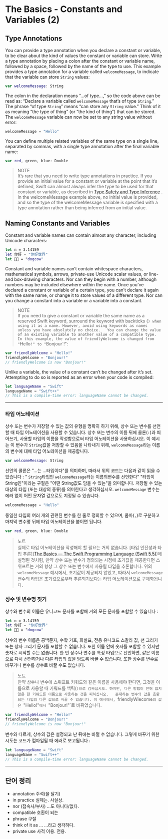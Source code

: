 # The Basics - Constants and Variables (2)

## Type Annotations
You can provide a type annotation when you declare a constant or variable, to be clear about the kind of values the constant or variable can store. Write a type annotation by placing a colon after the constant or variable name, followed by a space, followed by the name of the type to use.
This example provides a type annotation for a variable called `welcomeMessage`, to indicate that the variable can store `String` values:
``` swift
var welcomeMessage: String
```
The colon in the declaration means “…of type…,” so the code above can be read as:
“Declare a variable called `welcomeMessage` that’s of type `String`.”
The phrase “of type `String`” means “can store any `String` value.” Think of it as meaning “the type of thing” (or “the kind of thing”) that can be stored.
The `welcomeMessage` variable can now be set to any string value without error:
``` swift
welcomeMessage = "Hello"
```
You can define multiple related variables of the same type on a single line, separated by commas, with a single type annotation after the final variable name:
``` swift
var red, green, blue: Double
```
> NOTE  
> It’s rare that you need to write type annotations in practice. If you provide an initial value for a constant or variable at the point that it’s defined, Swift can almost always infer the type to be used for that constant or variable, as described in  [Type Safety and Type Inference](https://docs.swift.org/swift-book/LanguageGuide/TheBasics.html#ID322) . In the welcomeMessage example above, no initial value is provided, and so the type of the welcomeMessage variable is specified with a type annotation rather than being inferred from an initial value.  

## Naming Constants and Variables
Constant and variable names can contain almost any character, including Unicode characters:
``` swift
let π = 3.14159
let 你好 = "你好世界"
let 🐶🐮 = "dogcow"
```
Constant and variable names can’t contain whitespace characters, mathematical symbols, arrows, private-use Unicode scalar values, or line- and box-drawing characters. Nor can they begin with a number, although numbers may be included elsewhere within the name.
Once you’ve declared a constant or variable of a certain type, you can’t declare it again with the same name, or change it to store values of a different type. Nor can you change a constant into a variable or a variable into a constant.
> NOTE  
> If you need to give a constant or variable the same name as a reserved Swift keyword, surround the keyword with backticks (`) when using it as a name. However, avoid using keywords as names unless you have absolutely no choice.  
You can change the value of an existing variable to another value of a compatible type. In this example, the value of friendlyWelcome is changed from "`Hello`!" to "`Bonjour`!":
``` swift
var friendlyWelcome = "Hello!"
friendlyWelcome = "Bonjour!"
// friendlyWelcome is now "Bonjour!"
```
Unlike a variable, the value of a constant can’t be changed after it’s set. Attempting to do so is reported as an error when your code is compiled:
``` swift
let languageName = "Swift"
languageName = "Swift++"
// This is a compile-time error: languageName cannot be changed.
```

- - - -

### 타입 어노테이션

상수 또는 변수가 저장할 수 있는 값의 유형을 명확히 하기 위해, 상수 또는 변수를 선언할 때 타입 어노테이션을 사용할 수 있습니다. 상수 또는 변수의 이름 뒤에 콜론(`:`)과 띄어쓰기, 사용할 타입의 이름을 작성함으로써 타입 어노테이션을 사용하십시오.
이 예시는 이 변수가 `String`값을 저장할 수 있음을 나타내기 위해,  `welcomeMessage`라는 이름의 변수에 대해 타입 어노테이션을 제공합니다.
``` swift
var welcomeMessage: String
```
선언의 콜론은 "...는 ...타입이다"를 의미하며, 따라서 위의 코드는 다음과 같이 읽을 수 있습니다 : 
" `String`타입인 `welcomeMessage`라는 이름의변수를 선언한다"
"타입이 String인"이라는 구절은 "어떤 String값도 담을 수 있는"을 의미합니다. 저장될 수 있는 대상의 타입 (또는 대상의 종류)를 의미한다고 생각하십시오.
`welcomeMessage` 변수는 에러 없이 어떤 문자열 값으로도 지정될 수 있습니다.
``` swift
welcomeMessage = "Hello"
```
동일한 타입의 여러 개의 관련된 변수를 한 줄로 정의할 수 있으며, 콤마(`,`)로 구분하고 마지막 변수명 뒤에 타입 어노테이션을 붙이면 됩니다.
``` swift
var red, green, blue: Double
```
> 노트  
> 실제로 타입 어노테이션을 작성해야 할 필요는 거의 없습니다. [타입 안전성과 타입 추론]([The Basics — The Swift Programming Language (Swift 5.5)](https://docs.swift.org/swift-book/LanguageGuide/TheBasics.html#ID322))에 설명된 것처럼, 만약 상수 또는 변수가 정의되는 시점에 초기값을 제공한다면 스위프트는 거의 항상 그 상수 또는 변수에서 사용될 타입을 추론합니다.  위의 `welcomeMessage` 예시에서, 초기값이 제공되지 않았고, 따라서 `welcomeMessage` 변수의 타입은 초기값으로부터 추론되기보다는 타입 어노테이션으로 구체화됩니다.  

### 상수 및 변수명 짓기
상수와 변수의 이름은 유니코드 문자를 포함해 거의 모든 문자를 포함할 수 있습니다 : 
``` swift
let π = 3.14159
let 你好 = "你好世界"
let 🐶🐮 = "dogcow"
```

상수와 변수 이름은 공백문자, 수학 기호, 화살표, 전용 유니코드 스칼라 값, 선 그리기 또는 상자 그리기 문자를 포함할 수 없습니다. 또한 이름 안에 숫자를 포함할 수 있지만 숫자로 시작할 수는 없습니다.
한 번 상수나 변수를 특정 타입으로 선언하면, 같은 이름으로 다시 선언하거나 다른 타입의 값을 담도록 바꿀 수 없습니다. 또한 상수를 변수로 바꾸거나 변수를 상수로 바꿀 수도 없습니다.
> 노트  
> 만약 상수나 변수에 스위프트 키워드와 같은 이름을 사용해야 한다면, 그것을 이름으로 사용할 때 키워드를 백틱(`)으로 감싸십시오. 하지만, 다른 방법이 전혀 없지 않은 한 키워드를 이름으로 사용하는 것을 피하십시오.  
존재하는 변수의 값을 호환되는 타입의 다른 값으로 바꿀 수 있습니다. 이 예시에서, `friendlyWlecome`의 값은 `"Hello!"`에서 `"Bonjour!"`로 바뀌었습니다.
``` swift
var friendlyWelcome = "Hello!"
friendlyWelcome = "Bonjour!"
// friendlyWelcome is now "Bonjour!"
```
변수와 다르게, 상수의 값은 설정되고 난 뒤에는 바뀔 수 없습니다. 그렇게 바꾸기 위한 시도는 코드가 컴파일될 때 에러로 보고됩니다 :
``` swift
let languageName = "Swift"
languageName = "Swift++"
// This is a compile-time error: languageName cannot be changed.
```


- - - -
## 단어 정리
- annotation 주석(을 달기)
- in practice 실제는. 사실상.
- nor (접속사/부사) ...도 아니다/없다.
- compatible 호환이 되는
- phrase 구절
- think of it as ... ...라고 생각하다.
- private use 사적 이용. 전용.

